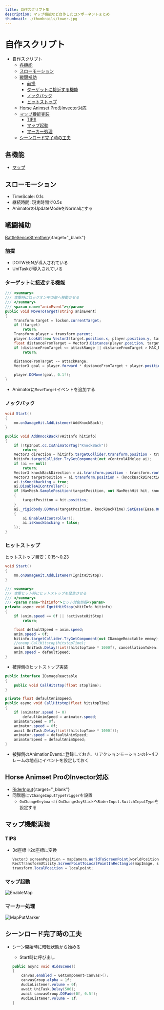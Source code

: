 ```yaml
---
title: 自作スクリプト集
description: マップ機能など自作したコンポーネントまとめ
thumbnail: ./thumbnails/tower.jpg
---
```


# 自作スクリプト

- [自作スクリプト](#自作スクリプト)
  - [各機能](#各機能)
  - [スローモーション](#スローモーション)
  - [戦闘補助](#戦闘補助)
    - [前提](#前提)
    - [ターゲットに接近する機能](#ターゲットに接近する機能)
    - [ノックバック](#ノックバック)
    - [ヒットストップ](#ヒットストップ)
  - [Horse Animset ProのInvector対応](#horse-animset-proのinvector対応)
  - [マップ機能実装](#マップ機能実装)
    - [TIPS](#tips)
    - [マップ起動](#マップ起動)
    - [マーカー処理](#マーカー処理)
  - [シーンロード完了時の工夫](#シーンロード完了時の工夫)

## 各機能

- [マップ](original/map.md)

## スローモーション

- TimeScale: 0.1s
- 継続時間: 現実時間で0.5s
- AnimatorのUpdateModeをNormalにする

## 戦闘補助

[BattleSenceStrenthen](https://github.com/Iroha71/unity-docs/blob/develop/assets/origin-scripts/BattleSenceStrengthen.cs){:target="_blank"}

### 前提

- DOTWEENが導入されている
- UniTaskが導入されている

### ターゲットに接近する機能

```csharp [BattleSenceStrenthen.cs]
/// <summary>
/// 攻撃時にロックオン中の敵へ移動させる
/// </summary>
/// <param name="animEvent"></param>
public void MoveToTarget(string animEvent)
{
    Transform target = lockon.currentTarget;
    if (!target)
        return;
    Transform player = transform.parent;
    player.LookAt(new Vector3(target.position.x, player.position.y, target.position.z));
    float distanceFromTarget = Vector3.Distance(player.position, target.position);
    if (distanceFromTarget <= attackRange || distanceFromTarget > MAX_MATCH_DISTANCE)
        return;
    
    distanceFromTarget -= attackRange;
    Vector3 goal = player.forward * distanceFromTarget + player.position;

    player.DOMove(goal, 0.1f);
}
```

- Animatorに`MoveTarget`イベントを追加する

### ノックバック

```csharp [BattleSenceStrenthen.cs]
void Start()
{
    mm.onDamageHit.AddListener(AddKnockBack);
}

public void AddKnockBack(vHitInfo hitinfo)
{
    if (!tpInput.cc.IsAnimatorTag("KnockBack"))
        return;
    Vector3 direction = hitinfo.targetCollider.transform.position - transform.root.position;
    hitinfo.targetCollider.TryGetComponent(out vControlAIMelee ai);
    if (ai == null)
        return;
    Vector3 knockBackDirection = ai.transform.position - transform.root.position;
    Vector3 targetPosition = ai.transform.position + (knockBackDirection.normalized * knockBackDistance);
    ai.isKnockbacking = true;
    ai.DisableAIController();
    if (NavMesh.SamplePosition(targetPosition, out NavMeshHit hit, knockBackDistance, NavMesh.AllAreas))
    {
        targetPosition = hit.position;
    }
    ai._rigidbody.DOMove(targetPosition, knockBackTime).SetEase(Ease.OutCubic).OnComplete(() =>
    {
        ai.EnableAIController();
        ai.isKnockbacking = false;
    });
}
```

### ヒットストップ

ヒットストップ目安：0.15～0.23

```csharp [BattleSenceStrenthen.cs]
void Start()
{
    mm.onDamageHit.AddListener(IgnitHitStop);
}

/// <summary>
/// 攻撃ヒット時にヒットストップを発生させる
/// </summary>
/// <param name="hitinfo">ヒット対象情報</param>
private async void IgnitHitStop(vHitInfo hitinfo)
{
    if (anim.speed == 0f || !activateHitStop)
        return;

    float defaultSpeed = anim.speed;
    anim.speed = 0f;
    hitinfo.targetCollider.TryGetComponent(out IDamageReactable enemy);
    //enemy.CallHitstop(hitstopTime);
    await UniTask.Delay((int)(hitstopTime * 1000f), cancellationToken: token);
    anim.speed = defaultSpeed;
}
```

- 被弾側のヒットストップ実装

```csharp
public interface IDamageReactable
{
    public void CallHitstop(float stopTime);
}
```

```csharp [vControlAIMelee.cs]
private float defaultAnimSpeed;
public async void CallHitstop(float hitstopTime)
{
    if (animator.speed != 0)
        defaultAnimSpeed = animator.speed;
    animatorSpeed = 0f;
    animator.speed = 0f;
    await UniTask.Delay((int)(hitstopTime * 1000f));
    animator.speed = defaultAnimSpeed;
    animatorSpeed = defaultAnimSpeed;
}
```

- 被弾側のAnimationEventに登録しておき、リアクションモーションの1～4フレームの地点にイベントを設定しておく

## Horse Animset ProのInvector対応

- [RiderInput](https://github.com/Iroha71/unity-docs/blob/develop/assets/origin-scripts/RiderInput.cs){:target="_blank"}
- 同階層に`VChangeInputTypeTrigger`を設置
  - `OnChangeKeyboard` / `OnChangeJoyStick`へ`RiderInput.SwitchInputType`を設定する

## マップ機能実装

### TIPS

- 3d座標→2d座標に変換

  ```csharp [worldpos.cs]
  Vector3 screenPosition = mapCamera.WorldToScreenPoint(worldPosition);
  RectTransformUtility.ScreenPointToLocalPointInRectangle(mapImage, screenPosition, null, out Vector2 localpoint);
  transform.localPosition = localpoint;
  ```

### マップ起動

![EnableMap](./imgs/original/enable_map.png)

### マーカー処理

![MapPutMarker](./imgs/original/map_put_marker.png)

## シーンロード完了時の工夫

- シーン開始時に暗転状態から始める
  - Start時に呼び出し

  ``` csharp [fade.cs]
  public async void HideScene()
  {
      canvas.enabled = GetComponent<Canvas>();
      canvasGroup.alpha = 1f;
      AudioListener.volume = 0f;
      await UniTask.Delay(500);
      await canvasGroup.DOFade(0f, 0.5f);
      AudioListener.volume = 1f;
  }
  ```
